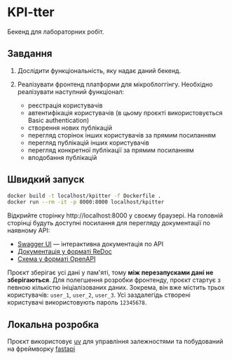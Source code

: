 # KPI-tter

Бекенд для лабораторних робіт.

## Завдання

1. Дослідити функціональність, яку надає даний бекенд.
2. Реалізувати фронтенд платформи для мікроблоггінгу. Необхідно реалізувати
   наступний функціонал:

   - реєстрація користувачів
   - автентифікація користувачів (в цьому проєкті використовується
     Basic authentication)
   - створення нових публікацій
   - перегляд сторінок інших користувачів за прямим посиланням
   - перегляд публікацій інших користувачів
   - перегляд конкретної публікації за прямим посиланням
   - вподобання публікацій

## Швидкий запуск

```bash
docker build -t localhost/kpitter -f Dockerfile .
docker run --rm -it -p 8000:8000 localhost/kpitter
```

Відкрийте сторінку http://localhost:8000 у своєму браузері. На головній
сторінці будуть доступні посилання для перегляду документації по наявному API:

- [Swagger UI](http://localhost:8000/docs) — інтерактивна документація по API
- [Документація у форматі ReDoc](http://localhost:8000/redoc)
- [Схема у форматі OpenAPI](http://localhost:8000/openapi.json)

Проєкт зберігає усі дані у пам'яті, тому **між перезапусками дані не
зберігаються**. Для полегшення розробки фронтенду, проєкт стартує з певною
кількістю ініціалізованих даних. Зокрема, він вже містить трьох користувачів:
`user_1`, `user_2`, `user_3`. Усі заздалегідь створені користувачі
використовують пароль `12345678`.


## Локальна розробка

Проєкт використовує [uv](https://docs.astral.sh/uv/) для управління
залежностями та побудований на фреймворку
[fastapi](https://fastapi.tiangolo.com/uk/)
